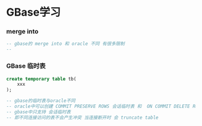 # GBase学习

### merge into

```sql
-- gbase的 merge into 和 oracle 不同 有很多限制
--
```



### GBase 临时表

```sql
create temporary table tb(
	xxx
);

-- gbase的临时表与oracle不同 
-- oracle中可以创建 COMMIT PRESERVE ROWS 会话临时表 和  ON COMMIT DELETE ROWS 事务临时表
-- gbase中只支持 会话临时表 
-- 即不同连接访问的表不会产生冲突 当连接断开时 会 truncate table
```



